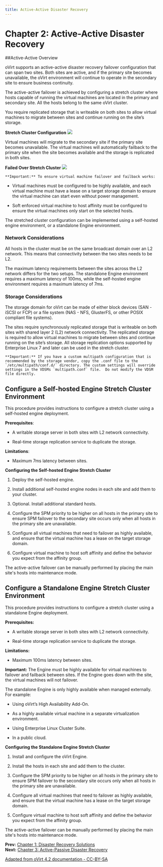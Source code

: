 ```yaml
---
title: Active-Active Disaster Recovery
---
```


# Chapter 2: Active-Active Disaster Recovery

##Active-Active Overview

oVirt supports an active-active disaster recovery failover configuration that can span two sites. Both sites are active, and if the primary site becomes unavailable, the oVirt environment will continue to operate in the secondary site to ensure business continuity.

The active-active failover is achieved by configuring a stretch cluster where hosts capable of running the virtual machines are located in the primary and secondary site. All the hosts belong to the same oVirt cluster.

You require replicated storage that is writeable on both sites to allow virtual machines to migrate between sites and continue running on the site’s storage.

**Stretch Cluster Configuration**
![](/images/disaster-recovery/StretchCluster.png)

Virtual machines will migrate to the secondary site if the primary site becomes unavailable. The virtual machines will automatically failback to the primary site when the site becomes available and the storage is replicated in both sites.

**Failed Over Stretch Cluster**
![](/images/disaster-recovery/StretchClusterFailover.png)

    **Important:** To ensure virtual machine failover and failback works:

* Virtual machines must be configured to be highly available, and each virtual machine must have a lease on a target storage domain to ensure the virtual machine can start even without power management.

* Soft enforced virtual machine to host affinity must be configured to ensure the virtual machines only start on the selected hosts.

The stretched cluster configuration can be implemented using a self-hosted engine environment, or a standalone Engine environment.

### Network Considerations

All hosts in the cluster must be on the same broadcast domain over an L2 network. This means that connectivity between the two sites needs to be L2.

The maximum latency requirements between the sites across the L2 network differs for the two setups. The standalone Engine environment requires a maximum latency of 100ms, while the self-hosted engine environment requires a maximum latency of 7ms.

### Storage Considerations

The storage domain for oVirt can be made of either block devices (SAN - iSCSI or FCP) or a file system (NAS - NFS, GlusterFS, or other POSIX compliant file systems).

The sites require synchronously replicated storage that is writeable on both sites with shared layer 2 (L2) network connectivity. The replicated storage is required to allow virtual machines to migrate between sites and continue running on the site’s storage. All storage replication options supported by Enterprise Linux 7 and later can be used in the stretch cluster.

    **Important:** If you have a custom multipath configuration that is recommended by the storage vendor, copy the .conf file to the `/etc/multipath/conf.d/` directory. The custom settings will override settings in the VDSMs `multipath.conf` file.  Do not modify the VDSM file directly.

## Configure a Self-hosted Engine Stretch Cluster Environment

This procedure provides instructions to configure a stretch cluster using a self-hosted engine deployment.

**Prerequisites**:

* A writable storage server in both sites with L2 network connectivity.

* Real-time storage replication service to duplicate the storage.

**Limitations**:

* Maximum 7ms latency between sites.

**Configuring the Self-hosted Engine Stretch Cluster**

1. Deploy the self-hosted engine.

2. Install additional self-hosted engine nodes in each site and add them to your cluster.

3. Optional. Install additional standard hosts.

4. Configure the SPM priority to be higher on all hosts in the primary site to ensure SPM failover to the secondary site occurs only when all hosts in the primary site are unavailable.

5. Configure all virtual machines that need to failover as highly available, and ensure that the virtual machine has a lease on the target storage domain.

6. Configure virtual machine to host soft affinity and define the behavior you expect from the affinity group.

The active-active failover can be manually performed by placing the main site's hosts into maintenance mode.

## Configure a Standalone Engine Stretch Cluster Environment

This procedure provides instructions to configure a stretch cluster using a standalone Engine deployment.

**Prerequisites:**

* A writable storage server in both sites with L2 network connectivity.

* Real-time storage replication service to duplicate the storage.

**Limitations:**

* Maximum 100ms latency between sites.

**Important:** The Engine must be highly available for virtual machines to failover and failback between sites. If the Engine goes down with the site, the virtual machines will not failover.

The standalone Engine is only highly available when managed externally. For example:

* Using oVirt’s High Availability Add-On.

* As a highly available virtual machine in a separate virtualization environment.

* Using Enterprise Linux Cluster Suite.

* In a public cloud.

**Configuring the Standalone Engine Stretch Cluster**

1. Install and configure the oVirt Engine.

2. Install the hosts in each site and add them to the cluster.

3. Configure the SPM priority to be higher on all hosts in the primary site to ensure SPM failover to the secondary site occurs only when all hosts in the primary site are unavailable.

4. Configure all virtual machines that need to failover as highly available, and ensure that the virtual machine has a lease on the target storage domain.

5. Configure virtual machine to host soft affinity and define the behavior you expect from the affinity group.

The active-active failover can be manually performed by placing the main site's hosts into maintenance mode.

**Prev:** [Chapter 1: Disaster Recovery Solutions](disaster_recovery_solutions)<br>
**Next:** [Chapter 3: Active-Passive Disaster Recovery](active_passive_overview)

[Adapted from oVirt 4.2 documentation - CC-BY-SA](https://access.redhat.com/documentation/en-us/red_hat_virtualization/4.2/html/disaster_recovery_guide/active_active)
